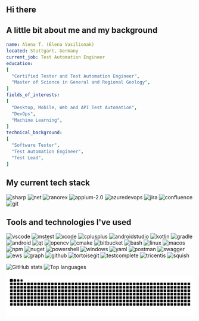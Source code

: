 ## Hi there
## A little bit about me and my background

```yaml
name: Alena T. (Elena Vasilionak)
located: Stuttgart, Germany
current_job: Test Automation Engineer
education:
[
  "Certified Tester and Test Automation Engineer",
  "Master of Science in General and Regional Geology",  
]
fields_of_interests:
[
  "Desktop, Mobile, Web and API Test Automation",
  "DevOps",
  "Machine Learning",  
]
technical_background:
[
  "Software Tester",
  "Test Automation Engineer",
  "Test Lead",
]
```
## My current tech stack
<p align="left">
<img src="https://cdn.jsdelivr.net/gh/devicons/devicon@latest/icons/csharp/csharp-original.svg" alt="sharp" height="50"/>
<img src="https://cdn.jsdelivr.net/gh/devicons/devicon@latest/icons/dotnetcore/dotnetcore-original.svg" alt="net" height="50"/>
<img src="https://github.com/user-attachments/assets/a862e7aa-2cb9-4075-8a13-a0f210b37747" alt="ranorex" height="50"/>
<img src="https://github.com/user-attachments/assets/3c1a48a6-4b5f-4cc7-9ae7-2adf557f1e00" alt="appium-2.0" height="50"/>
<img src="https://cdn.jsdelivr.net/gh/devicons/devicon@latest/icons/azuredevops/azuredevops-original.svg" alt="azuredevops" height="50"/>
<img src="https://cdn.jsdelivr.net/gh/devicons/devicon@latest/icons/jira/jira-original.svg" alt="jira" height="50"/>
<img src="https://cdn.jsdelivr.net/gh/devicons/devicon@latest/icons/confluence/confluence-original.svg" alt="confluence" height="50"/>
<img src="https://cdn.jsdelivr.net/gh/devicons/devicon@latest/icons/git/git-original.svg" alt="git" height="50"/>               
</p>

## Tools and technologies I've used ##
<p align="left">
<img src="https://cdn.jsdelivr.net/gh/devicons/devicon/icons/vscode/vscode-original.svg" alt="vscode" height="50"/>
<img src="https://github.com/user-attachments/assets/0de8b7b2-afb9-48f5-9273-ce2fc793379a" alt="mstest" height="50"/> 


<img src="https://cdn.jsdelivr.net/gh/devicons/devicon@latest/icons/xcode/xcode-original.svg" alt="xcode" height="50"/>
<img src="https://cdn.jsdelivr.net/gh/devicons/devicon@latest/icons/cplusplus/cplusplus-original.svg" alt="cplusplus" height="50"/>


<img src="https://cdn.jsdelivr.net/gh/devicons/devicon@latest/icons/androidstudio/androidstudio-original.svg" alt="androidstudio" height="50"/>
<img src="https://cdn.jsdelivr.net/gh/devicons/devicon@latest/icons/kotlin/kotlin-original.svg" alt="kotlin" height="50"/>
<img src="https://cdn.jsdelivr.net/gh/devicons/devicon@latest/icons/gradle/gradle-original.svg" alt="gradle" height="50"/>          
<img src="https://cdn.jsdelivr.net/gh/devicons/devicon@latest/icons/android/android-original.svg" alt="android" height="50"/>  


<img src="https://cdn.jsdelivr.net/gh/devicons/devicon@latest/icons/qt/qt-original.svg" alt="qt" height="50"/>
<img src="https://cdn.jsdelivr.net/gh/devicons/devicon@latest/icons/opencv/opencv-original.svg" alt="opencv" height="50"/>
<img src="https://cdn.jsdelivr.net/gh/devicons/devicon@latest/icons/cmake/cmake-original.svg" alt="cmake" height="50"/>          
<img src="https://cdn.jsdelivr.net/gh/devicons/devicon@latest/icons/bitbucket/bitbucket-original.svg" alt="bitbucket" height="50"/>

     
<img src="https://cdn.jsdelivr.net/gh/devicons/devicon@latest/icons/bash/bash-original.svg" alt="bash" height="50"/>
<img src="https://cdn.jsdelivr.net/gh/devicons/devicon@latest/icons/linux/linux-original.svg" alt="linux" height="50"/>
<img src="https://img.shields.io/badge/_-black?style=for-the-badge&logo=macos&logoSize=auto&logoColor=white" alt="macos" height="50"/>
<img src="https://cdn.jsdelivr.net/gh/devicons/devicon@latest/icons/npm/npm-original-wordmark.svg" alt="npm" height="50"/>
<img src="https://cdn.jsdelivr.net/gh/devicons/devicon@latest/icons/nuget/nuget-original.svg" alt="nuget" height="50"/>
<img src="https://cdn.jsdelivr.net/gh/devicons/devicon@latest/icons/powershell/powershell-original.svg" alt="powershell" height="50"/>
<img src="https://cdn.jsdelivr.net/gh/devicons/devicon@latest/icons/windows11/windows11-original.svg" alt="windows" height="50"/>
<img src="https://cdn.jsdelivr.net/gh/devicons/devicon@latest/icons/yaml/yaml-original.svg" alt="yaml" height="50"/>


<img src="https://cdn.jsdelivr.net/gh/devicons/devicon@latest/icons/postman/postman-original.svg" alt="postman" height="50"/>          
<img src="https://cdn.jsdelivr.net/gh/devicons/devicon@latest/icons/swagger/swagger-original.svg" alt="swagger" height="50"/>
<img src="https://github.com/user-attachments/assets/ca5353fd-30ab-4012-9c4d-992f9a80bc4c" alt="ews" height="50"/>
<img src="https://github.com/user-attachments/assets/f6bc30c9-df7c-4b7a-90bc-b2a6f4890956" alt="graph" height="50"/>
  
<img src="https://img.shields.io/badge/_-black?style=for-the-badge&logo=github&logoSize=auto&logoColor=white" alt="github" height="50"/>
<img src="https://cdn.jsdelivr.net/gh/devicons/devicon@latest/icons/tortoisegit/tortoisegit-original.svg" alt="tortoisegit" height="50"/> 

<img src="https://github.com/user-attachments/assets/2ff3dd24-07b4-4245-b5ce-d82073c7f385" alt="testcomplete" height="50"/> 
<img src="https://github.com/user-attachments/assets/dac21754-271b-481e-9b4c-3fdac2a289c8" alt="tricentis" height="50"/>
<img src="https://github.com/user-attachments/assets/4c13d6f4-25ab-432e-8b1d-00eec0c11235" alt="squish" height="50"/>
</p>

![GitHub stats](https://github-readme-stats.vercel.app/api?username=seriousQA&show_icons=true&theme=transparent&rank_icon=github)
![Top languages](https://github-readme-stats.vercel.app/api/top-langs/?username=seriousQA&exclude_repo=github-readme-stats,anuraghazra.github.io&theme=transparent)

![Snake animation](https://github.com/seriousQA/seriousQA/blob/output/github-contribution-grid-snake-dark.svg?palette=github-dark)

          
          
